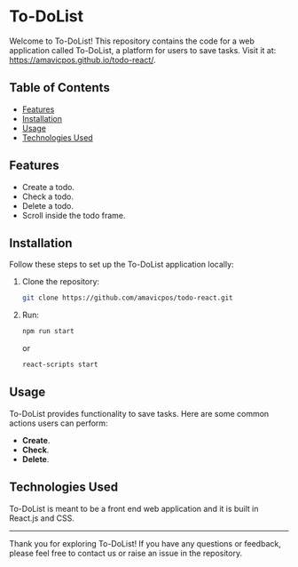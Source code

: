 # To-DoList

Welcome to To-DoList! This repository contains the code for a web application called To-DoList, a platform for users to save tasks. Visit it at: https://amavicpos.github.io/todo-react/.

## Table of Contents

- [Features](#features)
- [Installation](#installation)
- [Usage](#usage)
- [Technologies Used](#technologies-used)

## Features

- Create a todo.
- Check a todo.
- Delete a todo.
- Scroll inside the todo frame.

## Installation

Follow these steps to set up the To-DoList application locally:

1. Clone the repository:

   ```bash
   git clone https://github.com/amavicpos/todo-react.git
   ```

2. Run:
   ```bash
   npm run start
   ```
   or
      ```bash
      react-scripts start
      ```

## Usage

To-DoList provides functionality to save tasks. Here are some common actions users can perform:

- **Create**.
- **Check**.
- **Delete**.

## Technologies Used

To-DoList is meant to be a front end web application and it is built in React.js and CSS.

---

Thank you for exploring To-DoList! If you have any questions or feedback, please feel free to contact us or raise an issue in the repository.
